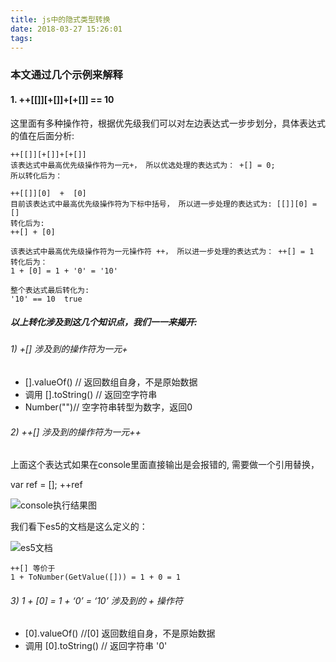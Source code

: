 ```yaml
---
title: js中的隐式类型转换
date: 2018-03-27 15:26:01
tags:
---
```


### 本文通过几个示例来解释

#### 1. ++[[]][+[]]+[+[]] == 10
  这里面有多种操作符，根据优先级我们可以对左边表达式一步步划分，具体表达式的值在后面分析:
	
	++[[]][+[]]+[+[]]
	该表达式中最高优先级操作符为一元+， 所以优选处理的表达式为： +[] = 0;
	所以转化后为：
	
	++[[]][0]  +  [0]
	目前该表达式中最高优先级操作符为下标中括号， 所以进一步处理的表达式为: [[]][0] = []
	转化后为:
	++[] + [0]
	
	该表达式中最高优先级操作符为一元操作符 ++， 所以进一步处理的表达式为： ++[] = 1
	转化后为：
    1 + [0] = 1 + '0' = '10'
	
	整个表达式最后转化为:
	'10' == 10  true
<!-- more -->
##### 以上转化涉及到这几个知识点，我们一一来揭开:

###### 1) +[] 涉及到的操作符为一元+
+ [].valueOf() // 返回数组自身，不是原始数据
+ 调用 [].toString() // 返回空字符串
+ Number("")// 空字符串转型为数字，返回0

###### 2) ++[] 涉及到的操作符为一元++
   上面这个表达式如果在console里面直接输出是会报错的, 需要做一个引用替换，

   var ref = [];
   ++ref
   
![console执行结果图](/images/1.jpg)

我们看下es5的文档是这么定义的：

   ![es5文档](/images/2.jpg)
   
	++[] 等价于
	1 + ToNumber(GetValue([])) = 1 + 0 = 1

###### 3) 1 + [0] = 1 + ‘0’ = ‘10’ 涉及到的 + 操作符
+ [0].valueOf() //[0] 返回数组自身，不是原始数据
+ 调用 [0].toString() // 返回字符串 '0'
	
